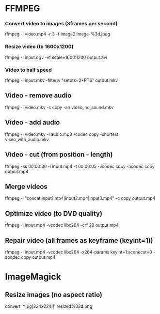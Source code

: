 # FFMPEG

### Convert video to images (3frames per second)

ffmpeg -i video.mp4 -r 3 -f image2 image-%3d.jpeg

### Resize video (to 1600x1200)

ffmpeg -i input.ogv -vf scale=1600:1200 output.avi

### Video to half speed

ffmpeg -i input.mkv -filter:v "setpts=2*PTS" output.mkv

## Video - remove audio

ffmpeg -i video.mkv -c copy -an video_no_sound.mkv

## Video - add audio

ffmpeg -i video.mkv -i audio.mp3 -codec copy -shortest viseo_with_audio.mkv

## Video - cut (from position - length)

ffmpeg -ss 00:00:30 -i input.mp4 -t 00:00:05 -vcodec copy -acodec copy output.mp4

## Merge videos

ffmpeg -i "concat:input1.mp4|input2.mp4|input3.mp4" -c copy output.mp4

## Optimize video (to DVD quality)

ffmpeg -i input.mp4 -vcodec libx264 -crf 23 output.mp4

## Repair video (all frames as keyframe (keyint=1))

ffmpeg -i input.mp4 -vcodec libx264 -x264-params keyint=1:scenecut=0 -acodec copy output.mp4

# ImageMagick

## Resize images (no aspect ratio)

convert '*.jpg[224x224!]' resized%03d.png
